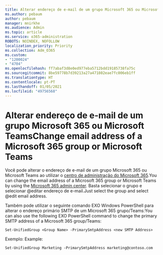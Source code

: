 ```yaml
---
title: Alterar endereço de e-mail de um grupo Microsoft 365 ou Microsoft Teams
ms.author: pebaum
author: pebaum
manager: mnirkhe
ms.audience: Admin
ms.topic: article
ms.service: o365-administration
ROBOTS: NOINDEX, NOFOLLOW
localization_priority: Priority
ms.collection: Adm_O365
ms.custom:
- "1200024"
- "4704"
ms.openlocfilehash: ff7abaf3d8e0ed977eba5712bdd19185738fa75c
ms.sourcegitcommit: 8be59778b7d39213a27a471802eae7fc006eb1ff
ms.translationtype: HT
ms.contentlocale: pt-PT
ms.lasthandoff: 01/05/2021
ms.locfileid: "49756568"
---
```

# <a name="change-email-address-of-a-microsoft-365-group-or-microsoft-teams"></a><span data-ttu-id="fbb7f-102">Alterar endereço de e-mail de um grupo Microsoft 365 ou Microsoft Teams</span><span class="sxs-lookup"><span data-stu-id="fbb7f-102">Change email address of a Microsoft 365 group or Microsoft Teams</span></span>

<span data-ttu-id="fbb7f-103">Você pode alterar o endereço de e-mail de um grupo Microsoft 365 ou Microsoft Teams ao utilizar o [centro de administração do Microsoft 365](https://admin.microsoft.com/).</span><span class="sxs-lookup"><span data-stu-id="fbb7f-103">You can change the email address of a Microsoft 365 group or Microsoft Teams by using the [Microsoft 365 admin center](https://admin.microsoft.com/).</span></span> <span data-ttu-id="fbb7f-104">Basta selecionar o grupo e selecionar @editar endereço de e-mail.</span><span class="sxs-lookup"><span data-stu-id="fbb7f-104">Just select the group and select @edit email address.</span></span>

<span data-ttu-id="fbb7f-105">Também pode utilizar o seguinte comando EXO Windows PowerShell para alterar o endereço primário SMTP de um Microsoft 365 grupo/Teams:</span><span class="sxs-lookup"><span data-stu-id="fbb7f-105">You can also use the following EXO PowerShell command to change the primary SMTP address of a Microsoft 365 group/Teams:</span></span>

`Set-UnifiedGroup <Group Name> -PrimarySmtpAddress <new SMTP Address>`

<span data-ttu-id="fbb7f-106">Exemplo: </span><span class="sxs-lookup"><span data-stu-id="fbb7f-106">Example:</span></span>

`Set-UnifiedGroup Marketing -PrimarySmtpAddress marketing@contoso.com`
